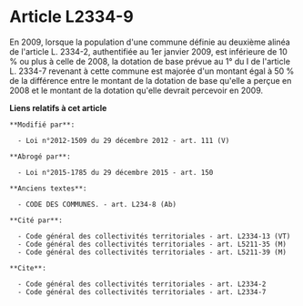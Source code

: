 # Article L2334-9

En 2009, lorsque la population d'une commune définie au deuxième alinéa de l'article L. 2334-2, authentifiée au 1er janvier
2009, est inférieure de 10 % ou plus à celle de 2008, la dotation de base prévue au 1° du I de l'article L. 2334-7 revenant à
cette commune est majorée d'un montant égal à 50 % de la différence entre le montant de la dotation de base qu'elle a perçue
en 2008 et le montant de la dotation qu'elle devrait percevoir en 2009.

**Liens relatifs à cet article**

	**Modifié par**:

	  - Loi n°2012-1509 du 29 décembre 2012 - art. 111 (V)

	**Abrogé par**:

	  - Loi n°2015-1785 du 29 décembre 2015 - art. 150

	**Anciens textes**:

	  - CODE DES COMMUNES. - art. L234-8 (Ab)

	**Cité par**:

	  - Code général des collectivités territoriales - art. L2334-13 (VT)
	  - Code général des collectivités territoriales - art. L5211-35 (M)
	  - Code général des collectivités territoriales - art. L5211-39 (M)

	**Cite**:

	  - Code général des collectivités territoriales - art. L2334-2
	  - Code général des collectivités territoriales - art. L2334-7
